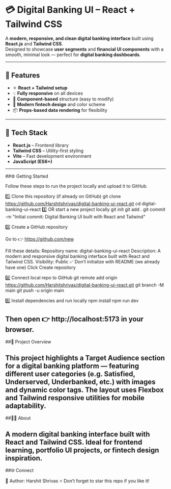 # 💳 Digital Banking UI – React + Tailwind CSS

A **modern, responsive, and clean digital banking interface** built using **React.js** and **Tailwind CSS**.  
Designed to showcase **user segments** and **financial UI components** with a smooth, minimal look — perfect for  **digital banking dashboards**.

---

## 🚀 Features
- ⚛️ **React + Tailwind setup**
- 💡 **Fully responsive** on all devices
- 🧩 **Component-based** structure (easy to modify)
- 🎨 **Modern fintech design** and color scheme
- 📦 **Props-based data rendering** for flexibility

---

## 🧠 Tech Stack
- **React.js** – Frontend library  
- **Tailwind CSS** – Utility-first styling  
- **Vite** – Fast development environment  
- **JavaScript (ES6+)**

---
##⚙️ Getting Started

Follow these steps to run the project locally and upload it to GitHub.

 1️⃣ Clone this repository (if already on GitHub)
git clone https://github.com/Harshitshrivas/digital-banking-ui-react.git
cd digital-banking-ui-react
2️⃣ OR start a new project locally
git init
git add .
git commit -m "Initial commit: Digital Banking UI built with React and Tailwind"

3️⃣ Create a GitHub repository

Go to 👉 https://github.com/new

Fill these details:
Repository name: digital-banking-ui-react
Description: A modern and responsive digital banking interface built with React and Tailwind CSS.
Visibility: Public ✅
Don’t initialize with README (we already have one)
Click Create repository

4️⃣ Connect local repo to GitHub
git remote add origin https://github.com/Harshitshrivas/digital-banking-ui-react.git
git branch -M main
git push -u origin main

5️⃣ Install dependencies and run locally
npm install
npm run dev

Then open 👉 http://localhost:5173
 in your browser.
---
##🧾 Project Overview

This project highlights a Target Audience section for a digital banking platform — featuring different user categories (e.g. Satisfied, Underserved, Underbanked, etc.) with images and dynamic color tags.
The layout uses Flexbox and Tailwind responsive utilities for mobile adaptability.
---
##🧑‍💻 About

A modern digital banking interface built with React and Tailwind CSS.
Ideal for frontend learning, portfolio UI projects, or fintech design inspiration.
---
##🌐 Connect

👤 Author: Harshit Shrivas
⭐ Don’t forget to star this repo if you like it!
